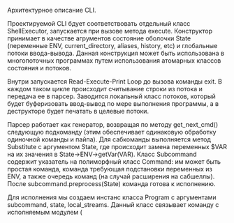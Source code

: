 Архитектурное описание CLI.

Проектируемой CLI бдует соответствовать отдельный класс ShellExecutor, запускается при вызове метода execute. 
Конструктор принимает в качестве агрументов состояние оболочки State (переменные ENV, current_directory, aliases, history, etc) и глобальные потоки ввода-вывода.
Данная конструкция может быть использована в многопоточных программах путем использования атомарных классов состояния и потоков.

Внутри запускается Read-Execute-Print Loop до вызова команды exit.
В каждом таком цикле происходит считывание строки из потока и передача ее в парсер.
Заводится локальный класс потоков, который будет буферизовать ввод-вывод по мере выполнения программы, а в деструкторе будет печатать в целевые потоки.

Парсер работает как генератор, возвращая по методу get_next_cmd() следующую подкоманду (этим обеспечивает одинаковую обработку одиночной команды и пайпа).
Для сабкоманды выполняется метод Substitute с аргументом State, где происходит замена переменных $VAR на их значения в State->ENV->getVar(VAR).
Класс Subcommand содержит указатель на полиморфный класс Command: им может быть простая команда, команда требующая подстановки переменных из ENV, а также очередь команд (на случай расширения на сабшеллы).
После subcommand.preprocess(State) команда готова к исполнению.

Для исполнения мы создаем инстанс класса Program с аргументами subcommand, state, local_streams.
Данный класс связывает команду с исполняемым модулем (






